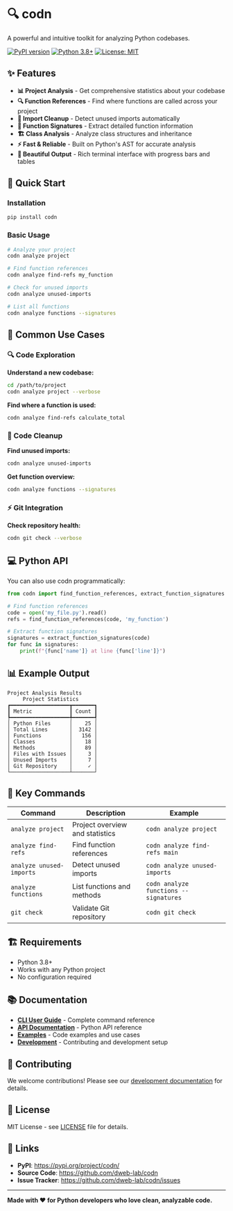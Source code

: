 # 🔍 codn

A powerful and intuitive toolkit for analyzing Python codebases.

[![PyPI version](https://badge.fury.io/py/codn.svg)](https://badge.fury.io/py/codn)
[![Python 3.8+](https://img.shields.io/badge/python-3.8+-blue.svg)](https://www.python.org/downloads/)
[![License: MIT](https://img.shields.io/badge/License-MIT-yellow.svg)](https://opensource.org/licenses/MIT)

## ✨ Features

- **📊 Project Analysis** - Get comprehensive statistics about your codebase
- **🔍 Function References** - Find where functions are called across your project
- **🧹 Import Cleanup** - Detect unused imports automatically
- **📝 Function Signatures** - Extract detailed function information
- **🏗️ Class Analysis** - Analyze class structures and inheritance
- **⚡ Fast & Reliable** - Built on Python's AST for accurate analysis
- **🎨 Beautiful Output** - Rich terminal interface with progress bars and tables

## 🚀 Quick Start

### Installation

```bash
pip install codn
```

### Basic Usage

```bash
# Analyze your project
codn analyze project

# Find function references
codn analyze find-refs my_function

# Check for unused imports
codn analyze unused-imports

# List all functions
codn analyze functions --signatures
```

## 📖 Common Use Cases

### 🔍 Code Exploration

**Understand a new codebase:**
```bash
cd /path/to/project
codn analyze project --verbose
```

**Find where a function is used:**
```bash
codn analyze find-refs calculate_total
```

### 🧹 Code Cleanup

**Find unused imports:**
```bash
codn analyze unused-imports
```

**Get function overview:**
```bash
codn analyze functions --signatures
```

### ⚡ Git Integration

**Check repository health:**
```bash
codn git check --verbose
```

## 💻 Python API

You can also use codn programmatically:

```python
from codn import find_function_references, extract_function_signatures

# Find function references
code = open('my_file.py').read()
refs = find_function_references(code, 'my_function')

# Extract function signatures
signatures = extract_function_signatures(code)
for func in signatures:
    print(f"{func['name']} at line {func['line']}")
```

## 📊 Example Output

```
Project Analysis Results
     Project Statistics
┏━━━━━━━━━━━━━━━━━━━┳━━━━━━━┓
┃ Metric            ┃ Count ┃
┡━━━━━━━━━━━━━━━━━━━╇━━━━━━━┩
│ Python Files      │    25 │
│ Total Lines       │  3142 │
│ Functions         │   156 │
│ Classes           │    18 │
│ Methods           │    89 │
│ Files with Issues │     3 │
│ Unused Imports    │     7 │
│ Git Repository    │     ✓ │
└───────────────────┴───────┘
```

## 🎯 Key Commands

| Command | Description | Example |
|---------|-------------|---------|
| `analyze project` | Project overview and statistics | `codn analyze project` |
| `analyze find-refs` | Find function references | `codn analyze find-refs main` |
| `analyze unused-imports` | Detect unused imports | `codn analyze unused-imports` |
| `analyze functions` | List functions and methods | `codn analyze functions --signatures` |
| `git check` | Validate Git repository | `codn git check` |

## 🏗️ Requirements

- Python 3.8+
- Works with any Python project
- No configuration required

## 📚 Documentation

- **[CLI User Guide](docs/cli-guide.md)** - Complete command reference
- **[API Documentation](docs/api/)** - Python API reference
- **[Examples](docs/examples/)** - Code examples and use cases
- **[Development](docs/development/)** - Contributing and development setup

## 🤝 Contributing

We welcome contributions! Please see our [development documentation](docs/development/) for details.

## 📄 License

MIT License - see [LICENSE](LICENSE) file for details.

## 🔗 Links

- **PyPI**: https://pypi.org/project/codn/
- **Source Code**: https://github.com/dweb-lab/codn
- **Issue Tracker**: https://github.com/dweb-lab/codn/issues

---

**Made with ❤️ for Python developers who love clean, analyzable code.**